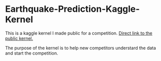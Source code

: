# Earthquake-Prediction-Kaggle-Kernel
This is a kaggle kernel I made public for a competition. <a href="https://www.kaggle.com/johnnyd113/baseline-with-explanations-how-to-get-started"> Direct link to the public kernel. </a>

The purpose of the kernel is to help new competitors understard the data and start the competition.
